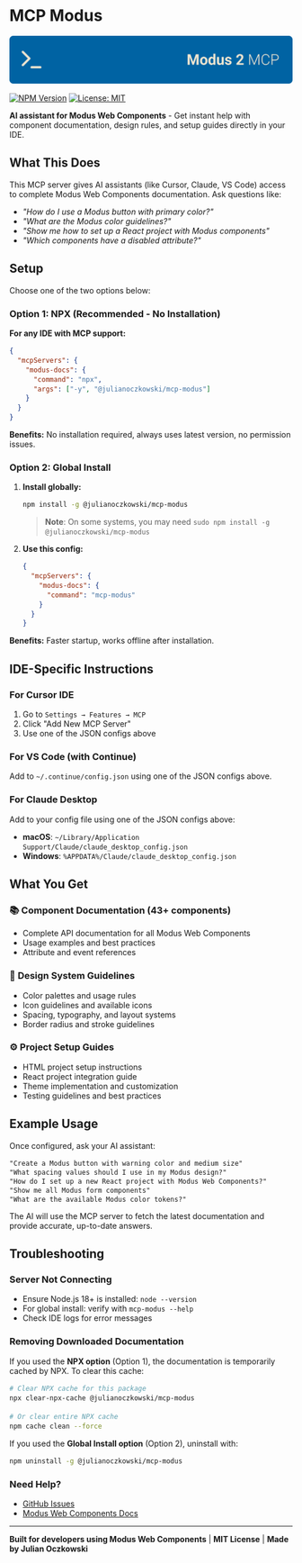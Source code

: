 # MCP Modus

<div align="left">
  <img src="assets/hero_modus_mcp.png" alt="Modus 2 MCP" width="600">
</div>

[![NPM Version](https://img.shields.io/npm/v/@julianoczkowski/mcp-modus)](https://www.npmjs.com/package/@julianoczkowski/mcp-modus)
[![License: MIT](https://img.shields.io/badge/License-MIT-yellow.svg)](https://opensource.org/licenses/MIT)

**AI assistant for Modus Web Components** - Get instant help with component documentation, design rules, and setup guides directly in your IDE.

## What This Does

This MCP server gives AI assistants (like Cursor, Claude, VS Code) access to complete Modus Web Components documentation. Ask questions like:

- _"How do I use a Modus button with primary color?"_
- _"What are the Modus color guidelines?"_
- _"Show me how to set up a React project with Modus components"_
- _"Which components have a disabled attribute?"_

## Setup

Choose one of the two options below:

### Option 1: NPX (Recommended - No Installation)

**For any IDE with MCP support:**

```json
{
  "mcpServers": {
    "modus-docs": {
      "command": "npx",
      "args": ["-y", "@julianoczkowski/mcp-modus"]
    }
  }
}
```

**Benefits:** No installation required, always uses latest version, no permission issues.

### Option 2: Global Install

1. **Install globally:**

   ```bash
   npm install -g @julianoczkowski/mcp-modus
   ```

   > **Note**: On some systems, you may need `sudo npm install -g @julianoczkowski/mcp-modus`

2. **Use this config:**
   ```json
   {
     "mcpServers": {
       "modus-docs": {
         "command": "mcp-modus"
       }
     }
   }
   ```

**Benefits:** Faster startup, works offline after installation.

## IDE-Specific Instructions

### For Cursor IDE

1. Go to `Settings → Features → MCP`
2. Click "Add New MCP Server"
3. Use one of the JSON configs above

### For VS Code (with Continue)

Add to `~/.continue/config.json` using one of the JSON configs above.

### For Claude Desktop

Add to your config file using one of the JSON configs above:

- **macOS**: `~/Library/Application Support/Claude/claude_desktop_config.json`
- **Windows**: `%APPDATA%/Claude/claude_desktop_config.json`

## What You Get

### 📚 **Component Documentation** (43+ components)

- Complete API documentation for all Modus Web Components
- Usage examples and best practices
- Attribute and event references

### 🎨 **Design System Guidelines**

- Color palettes and usage rules
- Icon guidelines and available icons
- Spacing, typography, and layout systems
- Border radius and stroke guidelines

### ⚙️ **Project Setup Guides**

- HTML project setup instructions
- React project integration guide
- Theme implementation and customization
- Testing guidelines and best practices

## Example Usage

Once configured, ask your AI assistant:

```
"Create a Modus button with warning color and medium size"
"What spacing values should I use in my Modus design?"
"How do I set up a new React project with Modus Web Components?"
"Show me all Modus form components"
"What are the available Modus color tokens?"
```

The AI will use the MCP server to fetch the latest documentation and provide accurate, up-to-date answers.

## Troubleshooting

### Server Not Connecting

- Ensure Node.js 18+ is installed: `node --version`
- For global install: verify with `mcp-modus --help`
- Check IDE logs for error messages

### Removing Downloaded Documentation

If you used the **NPX option** (Option 1), the documentation is temporarily cached by NPX. To clear this cache:

```bash
# Clear NPX cache for this package
npx clear-npx-cache @julianoczkowski/mcp-modus

# Or clear entire NPX cache
npm cache clean --force
```

If you used the **Global Install option** (Option 2), uninstall with:

```bash
npm uninstall -g @julianoczkowski/mcp-modus
```

### Need Help?

- [GitHub Issues](https://github.com/julianoczkowski/mcp-modus/issues)
- [Modus Web Components Docs](https://modus.trimble.com/)

---

**Built for developers using Modus Web Components** | **MIT License** | **Made by Julian Oczkowski**
